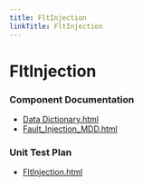 ```yaml
---
title: FltInjection
linkTitle: FltInjection
---
```


# FltInjection
### Component Documentation

- [Data Dictionary.html](doc/Data%20Dictionary.html)
- [Fault_Injection_MDD.html](doc/Fault_Injection_MDD.html)

### Unit Test Plan

- [FltInjection.html](utp/Tessy/report/FltInjection.html)

